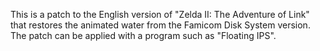 This is a patch to the English version of "Zelda II: The Adventure of Link" that restores the animated water from the Famicom Disk System version. The patch can be applied with a program such as "Floating IPS".
